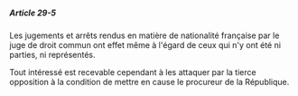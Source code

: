 ##### Article 29-5

Les jugements et arrêts rendus en matière de nationalité française par le juge de droit commun ont effet même à l'égard de ceux qui n'y ont été ni parties, ni représentés.

Tout intéressé est recevable cependant à les attaquer par la tierce opposition à la condition de mettre en cause le procureur de la République.

